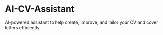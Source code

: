 # AI-CV-Assistant
AI-powered assistant to help create, improve, and tailor your CV and cover letters efficiently.

